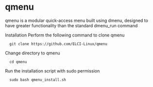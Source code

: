 # qmenu
qmenu is a modular quick-access menu built using dmenu, designed to have greater functionality than the standard dmenu_run command

Installation
Perform the following command to clone qmenu

      git clone https://github.com/ELCI-Linux/qmenu
Change directory to qmenu

      cd qmenu
Run the installation script with sudo permission

      sudo bash qmenu_install.sh

